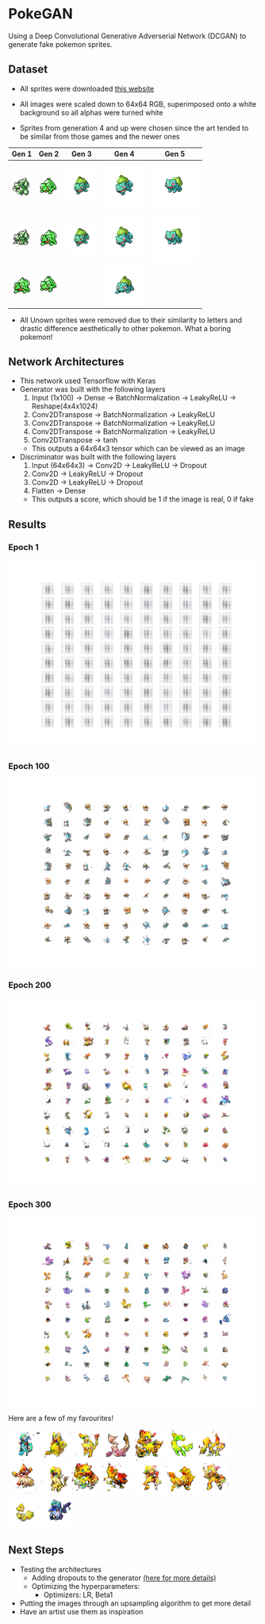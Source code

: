 # PokeGAN
Using a Deep Convolutional Generative Adverserial Network (DCGAN) to generate fake pokemon sprites.

## Dataset
* All sprites were downloaded [this website](https://veekun.com/dex/downloads)
* All images were scaled down to 64x64 RGB, superimposed onto a white background so all alphas were turned white

* Sprites from generation 4 and up were chosen since the art tended to be similar from those games and the newer ones

Gen 1 | Gen 2 | Gen 3 | Gen 4 | Gen 5
------|-------|-------|-------|------
![gen1](images/g1blue.png "Blue Bulbasaur")|![gen2](images/g2gold.png "Gold Bulbasaur")|![gen3](images/g3emerald.png "Emerald Bulbasaur")|![gen4](images/g4diamond.png "Diamond Bulbasaur")|![gen5](images/g5black.png "Black Bulbasaur")
![gen1](images/g1red.png "Red Bulbasaur")|![gen2](images/g2silver.png "Silver Bulbasaur")|![gen3](images/g3ruby.png "Ruby Bulbasaur")|![gen4](images/g4plat.png "Platinum Bulbasaur")|![gen5](images/g5black.png "Black Bulbasaur")
![gen1](images/g1yellow.png "Yellow Bulbasaur")|![gen2](images/g2crystal.png "Crystal Bulbasaur")||![gen4](images/g4soulsilver.png "SSilver Bulbasaur")|

* All Unown sprites were removed due to their similarity to letters and drastic difference aesthetically to other pokemon. What a boring pokemon!

## Network Architectures
* This network used Tensorflow with Keras
* Generator was built with the following layers
    1. Input (1x100) -> Dense -> BatchNormalization -> LeakyReLU -> Reshape(4x4x1024)
    2. Conv2DTranspose -> BatchNormalization -> LeakyReLU
    3. Conv2DTranspose -> BatchNormalization -> LeakyReLU
    4. Conv2DTranspose -> BatchNormalization -> LeakyReLU
    5. Conv2DTranspose -> tanh
    * This outputs a 64x64x3 tensor which can be viewed as an image
* Discriminator was built with the following layers
    1. Input (64x64x3) -> Conv2D -> LeakyReLU -> Dropout
    2. Conv2D -> LeakyReLU -> Dropout
    3. Conv2D -> LeakyReLU -> Dropout
    4. Flatten -> Dense
    * This outputs a score, which should be 1 if the image is real, 0 if fake

## Results
### Epoch 1
![epoch 1](images/epoch_0001.png "Sprites after 1 epoch")
### Epoch 100
![epoch 100](images/epoch_0100.png "Sprites after 100 epochs")
### Epoch 200
![epoch 200](images/epoch_0200.png "Sprites after 200 epochs")
### Epoch 300
![epoch 300](images/epoch_0300.png "Sprites after 300 epochs")

Here are a few of my favourites!

![](images/1002_fake.png)![](images/998_fake.png)![](images/037_fake.png)![](images/326_fake.png)![](images/531_fake.png)![](images/708_fake.png)![](images/067_fake.png)![](images/074_fake.png)![](images/210_fake.png)![](images/351_fake.png)![](images/471_fake.png)![](images/515_fake.png)![](images/584_fake.png)![](images/606_fake.png)![](images/722_fake.png)![](images/883_fake.png)

## Next Steps
* Testing the architectures
    * Adding dropouts to the generator [(here for more details)](https://github.com/soumith/ganhacks)
    * Optimizing the hyperparameters:
        * Optimizers: LR, Beta1
* Putting the images through an upsampling algorithm to get more detail
* Have an artist use them as inspiration